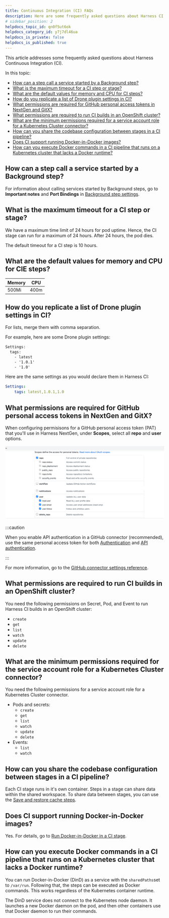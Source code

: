 ```yaml
---
title: Continuous Integration (CI) FAQs
description: Here are some frequently asked questions about Harness CI.
# sidebar_position: 2
helpdocs_topic_id: qn0f5ut6ok
helpdocs_category_id: y7j7dl46ua
helpdocs_is_private: false
helpdocs_is_published: true
---
```


This article addresses some frequently asked questions about Harness Continuous Integration (CI).

In this topic:

* [How can a step call a service started by a Background step?](continuous-integration-ci-faqs.md#how-can-a-step-call-a-service-started-by-a-Background-step)
* [What is the maximum timeout for a CI step or stage?](continuous-integration-ci-faqs.md#what-is-the-maximum-timeout-for-a-cie-step-or-stage)
* [What are the default values for memory and CPU for CI steps?](continuous-integration-ci-faqs.md#what-are-the-default-values-for-memory-and-cpu-for-cie-steps)
* [How do you replicate a list of Drone plugin settings in CI?](continuous-integration-ci-faqs.md#how-to-replicate-a-list-or-a-map-of-drone-plugin-settings-in-cie)
* [What permissions are required for GitHub personal access tokens in NextGen and GitX?](continuous-integration-ci-faqs.md#permissions-required-for-git-hub-personal-access-token-in-next-gen-and-git-x)
* [What permissions are required to run CI builds in an OpenShift cluster?](continuous-integration-ci-faqs.md#permissions-required-to-run-cie-builds-in-an-open-shift-cluster)
* [What are the minimum permissions required for a service account role for a Kubernetes Cluster connector?](continuous-integration-ci-faqs.md#list-of-minimum-permissions-required-for-service-account-role-for-kubernetes-connector)
* [How can you share the codebase configuration between stages in a CI pipeline?](continuous-integration-ci-faqs.md#how-can-you-share-the-codebase-configuration-between-stages-in-the-cie-pipeline)
* [Does CI support running Docker-in-Docker images?](continuous-integration-ci-faqs.md#does-cie-support-running-docker-in-docker-images)
* [How can you execute Docker commands in a CI pipeline that runs on a Kubernetes cluster that lacks a Docker runtime?](continuous-integration-ci-faqs.md#how-can-you-execute-docker-commands-in-a-ci-pipeline-that-runs-on-a-kubernetes-cluster-that-lacks-a-docker-runtime)


## How can a step call a service started by a Background step?

For information about calling services started by Background steps, go to **Important notes** and **Port Bindings** in [Background step settings](../continuous-integration/ci-technical-reference/../../../continuous-integration/ci-technical-reference/background-step-settings.md).

## What is the maximum timeout for a CI step or stage?

We have a maximum time limit of 24 hours for pod uptime. Hence, the CI stage can run for a maximum of 24 hours. After 24 hours, the pod dies.

The default timeout for a CI step is 10 hours.

## What are the default values for memory and CPU for CIE steps?

| **Memory** | **CPU** |
| --- | --- |
| 500Mi | 400m |

## How do you replicate a list of Drone plugin settings in CI?

For lists, merge them with comma separation.

For example, here are some Drone plugin settings:

```
Settings:
  tags:
    - latest
	- '1.0.1'
	- '1.0'
```

Here are the same settings as you would declare them in Harness CI:

```yaml
Settings:
    tags: latest,1.0.1,1.0
```

## What permissions are required for GitHub personal access tokens in NextGen and GitX?

When configuring permisisons for a GitHub personal access token (PAT) that you'll use in Harness NextGen, under **Scopes**, select all **repo** and **user** options.

![](./static/continuous-integration-ci-faqs-20.png)

:::caution

When you enable API authentication in a GitHub connector (recommended), use the same personal access token for both [Authentication](/docs/platform/Connectors/ref-source-repo-provider/git-hub-connector-settings-reference#personal-access-token) and [API authentication](/docs/platform/Connectors/ref-source-repo-provider/git-hub-connector-settings-reference#enable-api-access).

:::

For more information, go to the [GitHub connector settings reference](/docs/platform/Connectors/ref-source-repo-provider/git-hub-connector-settings-reference).

## What permissions are required to run CI builds in an OpenShift cluster?

You need the following permissions on Secret, Pod, and Event to run Harness CI builds in an OpenShift cluster:

* `create`
* `get`
* `list`
* `watch`
* `update`
* `delete`

## What are the minimum permissions required for the service account role for a Kubernetes Cluster connector?

You need the following permissions for a service account role for a Kubernetes Cluster connector.

* Pods and secrets:
  * `create`
  * `get`
  * `list`
  * `watch`
  * `update`
  * `delete`
* Events:
  * `list`
  * `watch`

## How can you share the codebase configuration between stages in a CI pipeline?

Each CI stage runs in it's own container. Steps in a stage can share data within the shared workspace. To share data between stages, you can use the [Save and restore cache steps](../../continuous-integration/use-ci/caching-ci-data/saving-cache.md).

## Does CI support running Docker-in-Docker images?

Yes. For details, go to [Run Docker-in-Docker in a CI stage](../../continuous-integration/use-ci/run-ci-scripts/run-docker-in-docker-in-a-ci-stage.md).

## How can you execute Docker commands in a CI pipeline that runs on a Kubernetes cluster that lacks a Docker runtime?

You can run Docker-in-Docker (DinD) as a service with the `sharedPaths`set to `/var/run`. Following that, the steps can be executed as Docker commands. This works regardless of the Kubernetes container runtime.

The DinD service does not connect to the Kubernetes node daemon. It launches a new Docker daemon on the pod, and then other containers use that Docker daemon to run their commands.
